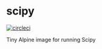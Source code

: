 # scipy

[![circleci][circleci]](https://circleci.com/gh/vektorcloud/scipy)


Tiny Alpine image for running Scipy


[circleci]: https://img.shields.io/circleci/build/gh/vektorcloud/scipy?color=1dd6c9&logo=CircleCI&logoColor=1dd6c9&style=for-the-badge "scipy"

